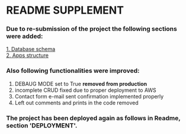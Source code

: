 # README SUPPLEMENT

### Due to re-submission of the project the following sections were added:

[1. Database schema](/database_schema.md)<br>
[2. Apps structure](/apps_structure.md)

### Also following functionalities were improved:


1. DEBAUG MODE set to True **removed from production**
2. incomplete CRUD fixed due to proper deployment to AWS
3. Contact form e-mail sent confirmation implemented properly 
4. Left out comments and prints in the code removed

### The project has been deployed again as follows in Readme, section 'DEPLOYMENT'.
